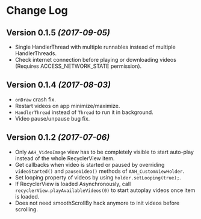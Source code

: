 Change Log
==========

Version 0.1.5 *(2017-09-05)*
----------------------------

 * Single HandlerThread with multiple runnables instead of multiple HandlerThreads.
 * Check internet connection before playing or downloading videos (Requires ACCESS_NETWORK_STATE permission).
 
Version 0.1.4 *(2017-08-03)*
----------------------------

 * `onDraw` crash fix.
 * Restart videos on app minimize/maximize.
 * `HandlerThread` instead of `Thread` to run it in background.
 * Video pause/unpause bug fix.

Version 0.1.2 *(2017-07-06)*
----------------------------

 * Only `AAH_VideoImage` view has to be completely visible to start auto-play instead of the whole RecyclerView item.
 * Get callbacks when video is started or paused by overriding `videoStarted()` and `pauseVideo()` methods of `AAH_CustomViewHolder`.
 * Set looping property of videos by using `holder.setLooping(true);`.
 * If RecyclerView is loaded Asynchronously, call `recyclerView.playAvailableVideos(0)` to start autoplay videos once item is loaded.
 * Does not need smoothScrollBy hack anymore to init videos before scrolling.
